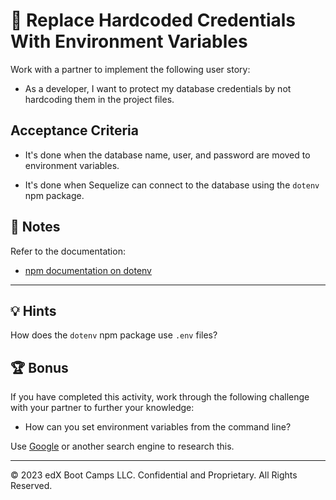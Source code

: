 # 📖 Replace Hardcoded Credentials With Environment Variables

Work with a partner to implement the following user story:

- As a developer, I want to protect my database credentials by not hardcoding them in the project files.

## Acceptance Criteria

- It's done when the database name, user, and password are moved to environment variables.

- It's done when Sequelize can connect to the database using the `dotenv` npm package.

## 📝 Notes

Refer to the documentation:

- [npm documentation on dotenv](https://www.npmjs.com/package/dotenv)

---

## 💡 Hints

How does the `dotenv` npm package use `.env` files?

## 🏆 Bonus

If you have completed this activity, work through the following challenge with your partner to further your knowledge:

- How can you set environment variables from the command line?

Use [Google](https://www.google.com) or another search engine to research this.

---

© 2023 edX Boot Camps LLC. Confidential and Proprietary. All Rights Reserved.
